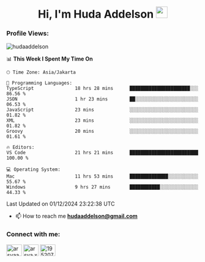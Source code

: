 <h1 align="center">Hi, I'm Huda Addelson 
  <img src="https://media.giphy.com/media/hvRJCLFzcasrR4ia7z/giphy.gif" width="30px"/>
</h1>

<p align="left"> <h3>Profile Views:</h3> <img src="https://komarev.com/ghpvc/?username=huda-addelson&label=Profile%20views&color=0e75b6&style=flat" alt="hudaaddelson" /> </p>

<!--START_SECTION:waka-->
📊 **This Week I Spent My Time On** 

```text
🕑︎ Time Zone: Asia/Jakarta

💬 Programming Languages: 
TypeScript               18 hrs 28 mins      ██████████████████████░░░   86.56 % 
JSON                     1 hr 23 mins        ██░░░░░░░░░░░░░░░░░░░░░░░   06.53 % 
JavaScript               23 mins             ░░░░░░░░░░░░░░░░░░░░░░░░░   01.82 % 
XML                      23 mins             ░░░░░░░░░░░░░░░░░░░░░░░░░   01.82 % 
Groovy                   20 mins             ░░░░░░░░░░░░░░░░░░░░░░░░░   01.61 % 

🔥 Editors: 
VS Code                  21 hrs 21 mins      █████████████████████████   100.00 % 

💻 Operating System: 
Mac                      11 hrs 53 mins      ██████████████░░░░░░░░░░░   55.67 % 
Windows                  9 hrs 27 mins       ███████████░░░░░░░░░░░░░░   44.33 % 
```


 Last Updated on 01/12/2024 23:22:38 UTC
<!--END_SECTION:waka-->

- 📫 How to reach me **hudaaddelson@gmail.com**

<h3 align="left">Connect with me:</h3>
<p align="left">
<a href="https://www.linkedin.com/in/muhammad-khoirul-huda-559006139/" target="blank"><img align="center" src="https://raw.githubusercontent.com/rahuldkjain/github-profile-readme-generator/master/src/images/icons/Social/linked-in-alt.svg" alt="arsyaadi" height="30" width="40" /></a>
<a href="https://fb.com/khoirul.huda.35513" target="blank"><img align="center" src="https://raw.githubusercontent.com/rahuldkjain/github-profile-readme-generator/master/src/images/icons/Social/facebook.svg" alt="arsya.xkz" height="30" width="40" /></a>
<a href="https://stackoverflow.com/users/19123792" target="blank"><img align="center" src="https://raw.githubusercontent.com/rahuldkjain/github-profile-readme-generator/master/src/images/icons/Social/stack-overflow.svg" alt="19520749" height="30" width="40" /></a>
</p>
